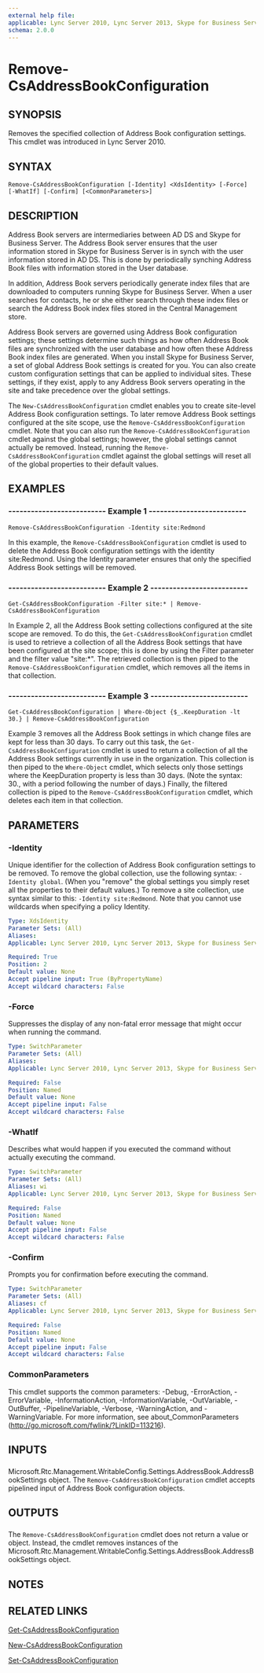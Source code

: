 ```yaml
---
external help file: 
applicable: Lync Server 2010, Lync Server 2013, Skype for Business Server 2015
schema: 2.0.0
---
```


# Remove-CsAddressBookConfiguration

## SYNOPSIS
Removes the specified collection of Address Book configuration settings.
This cmdlet was introduced in Lync Server 2010.


## SYNTAX

```
Remove-CsAddressBookConfiguration [-Identity] <XdsIdentity> [-Force] [-WhatIf] [-Confirm] [<CommonParameters>]
```

## DESCRIPTION
Address Book servers are intermediaries between AD DS and Skype for Business Server.
The Address Book server ensures that the user information stored in Skype for Business Server is in synch with the user information stored in AD DS.
This is done by periodically synching Address Book files with information stored in the User database.

In addition, Address Book servers periodically generate index files that are downloaded to computers running Skype for Business Server.
When a user searches for contacts, he or she either search through these index files or search the Address Book index files stored in the Central Management store.

Address Book servers are governed using Address Book configuration settings; these settings determine such things as how often Address Book files are synchronized with the user database and how often these Address Book index files are generated.
When you install Skype for Business Server, a set of global Address Book settings is created for you.
You can also create custom configuration settings that can be applied to individual sites.
These settings, if they exist, apply to any Address Book servers operating in the site and take precedence over the global settings.

The `New-CsAddressBookConfiguration` cmdlet enables you to create site-level Address Book configuration settings.
To later remove Address Book settings configured at the site scope, use the `Remove-CsAddressBookConfiguration` cmdlet.
Note that you can also run the `Remove-CsAddressBookConfiguration` cmdlet against the global settings; however, the global settings cannot actually be removed.
Instead, running the `Remove-CsAddressBookConfiguration` cmdlet against the global settings will reset all of the global properties to their default values.


## EXAMPLES

### -------------------------- Example 1 --------------------------
```
Remove-CsAddressBookConfiguration -Identity site:Redmond
```

In this example, the `Remove-CsAddressBookConfiguration` cmdlet is used to delete the Address Book configuration settings with the identity site:Redmond.
Using the Identity parameter ensures that only the specified Address Book settings will be removed.


### -------------------------- Example 2 --------------------------
```
Get-CsAddressBookConfiguration -Filter site:* | Remove-CsAddressBookConfiguration
```

In Example 2, all the Address Book setting collections configured at the site scope are removed.
To do this, the `Get-CsAddressBookConfiguration` cmdlet is used to retrieve a collection of all the Address Book settings that have been configured at the site scope; this is done by using the Filter parameter and the filter value "site:*".
The retrieved collection is then piped to the `Remove-CsAddressBookConfiguration` cmdlet, which removes all the items in that collection.


### -------------------------- Example 3 --------------------------
```
Get-CsAddressBookConfiguration | Where-Object {$_.KeepDuration -lt 30.} | Remove-CsAddressBookConfiguration
```

Example 3 removes all the Address Book settings in which change files are kept for less than 30 days.
To carry out this task, the `Get-CsAddressBookConfiguration` cmdlet is used to return a collection of all the Address Book settings currently in use in the organization.
This collection is then piped to the `Where-Object` cmdlet, which selects only those settings where the KeepDuration property is less than 30 days.
(Note the syntax: 30., with a period following the number of days.) Finally, the filtered collection is piped to the `Remove-CsAddressBookConfiguration` cmdlet, which deletes each item in that collection.


## PARAMETERS

### -Identity
Unique identifier for the collection of Address Book configuration settings to be removed.
To remove the global collection, use the following syntax: `-Identity global`.
(When you "remove" the global settings you simply reset all the properties to their default values.) To remove a site collection, use syntax similar to this: `-Identity site:Redmond`.
Note that you cannot use wildcards when specifying a policy Identity.

```yaml
Type: XdsIdentity
Parameter Sets: (All)
Aliases: 
Applicable: Lync Server 2010, Lync Server 2013, Skype for Business Server 2015

Required: True
Position: 2
Default value: None
Accept pipeline input: True (ByPropertyName)
Accept wildcard characters: False
```

### -Force
Suppresses the display of any non-fatal error message that might occur when running the command.

```yaml
Type: SwitchParameter
Parameter Sets: (All)
Aliases: 
Applicable: Lync Server 2010, Lync Server 2013, Skype for Business Server 2015

Required: False
Position: Named
Default value: None
Accept pipeline input: False
Accept wildcard characters: False
```

### -WhatIf
Describes what would happen if you executed the command without actually executing the command.

```yaml
Type: SwitchParameter
Parameter Sets: (All)
Aliases: wi
Applicable: Lync Server 2010, Lync Server 2013, Skype for Business Server 2015

Required: False
Position: Named
Default value: None
Accept pipeline input: False
Accept wildcard characters: False
```

### -Confirm
Prompts you for confirmation before executing the command.

```yaml
Type: SwitchParameter
Parameter Sets: (All)
Aliases: cf
Applicable: Lync Server 2010, Lync Server 2013, Skype for Business Server 2015

Required: False
Position: Named
Default value: None
Accept pipeline input: False
Accept wildcard characters: False
```

### CommonParameters
This cmdlet supports the common parameters: -Debug, -ErrorAction, -ErrorVariable, -InformationAction, -InformationVariable, -OutVariable, -OutBuffer, -PipelineVariable, -Verbose, -WarningAction, and -WarningVariable. For more information, see about_CommonParameters (http://go.microsoft.com/fwlink/?LinkID=113216).

## INPUTS

###  
Microsoft.Rtc.Management.WritableConfig.Settings.AddressBook.AddressBookSettings object.
The `Remove-CsAddressBookConfiguration` cmdlet accepts pipelined input of Address Book configuration objects.

## OUTPUTS

###  
The `Remove-CsAddressBookConfiguration` cmdlet does not return a value or object.
Instead, the cmdlet removes instances of the Microsoft.Rtc.Management.WritableConfig.Settings.AddressBook.AddressBookSettings object.

## NOTES

## RELATED LINKS

[Get-CsAddressBookConfiguration]()

[New-CsAddressBookConfiguration]()

[Set-CsAddressBookConfiguration]()
